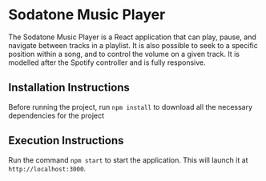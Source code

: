 # Sodatone Music Player

The Sodatone Music Player is a React application that can play, pause, and navigate between tracks in a playlist. It is also possible to seek to a specific position within a song, and to control the volume on a given track. It is modelled after the Spotify controller and is fully responsive.

## Installation Instructions

Before running the project, run `npm install` to download all the necessary dependencies for the project

## Execution Instructions

Run the command `npm start` to start the application. This will launch it at `http://localhost:3000`.





